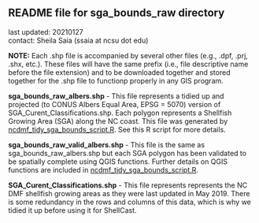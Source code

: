 ## README file for sga_bounds_raw directory ##

last updated: 20210127<br/>
contact: Sheila Saia (ssaia at ncsu dot edu)

**NOTE:** Each .shp file is accompanied by several other files (e.g., .dpf, .prj, .shx, etc.). These files will have the same prefix (i.e., file descriptive name before the file extension) and to be downloaded together and stored together for the .shp file to functionp properly in any GIS program.

**sga_bounds_raw_albers.shp** - This file represents a tidied up and projected (to CONUS Albers Equal Area, EPSG = 5070) version of SGA_Curent_Classifications.shp. Each polygon represents a Shellfish Growing Area (SGA) along the NC coast. This file was generated by [ncdmf_tidy_sga_bounds_script.R](https://github.ncsu.edu/biosystemsanalyticslab/shellcast/blob/master/analysis/ncdmf_tidy_sga_bounds_script.R). See this R script for more details.

**sga_bounds_raw_valid_albers.shp** - This file is the same as sga_bounds_raw_albers.shp but each SGA polygon has been validated to be spatially complete using QGIS functions. Further details on QGIS functions are included in [ncdmf_tidy_sga_bounds_script.R](https://github.ncsu.edu/biosystemsanalyticslab/shellcast/blob/master/analysis/ncdmf_tidy_sga_bounds_script.R).

**SGA_Curent_Classifications.shp** - This file represents represents the NC DMF shellfish growing areas as they were last updated in May 2019. There is some redundancy in the rows and columns of this data, which is why we tidied it up before using it for ShellCast.
